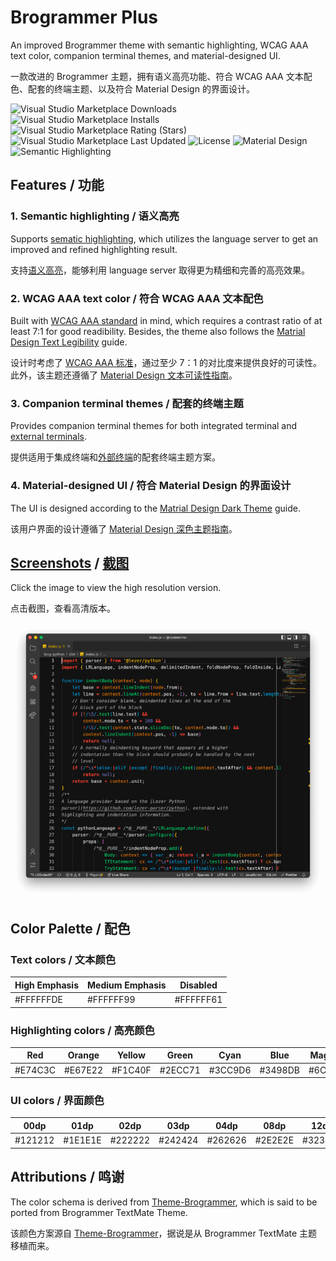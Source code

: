 # Brogrammer Plus

An improved Brogrammer theme with semantic highlighting, WCAG AAA text color, companion terminal themes, and material-designed UI.

一款改进的 Brogrammer 主题，拥有语义高亮功能、符合 WCAG AAA 文本配色、配套的终端主题、以及符合 Material Design 的界面设计。

![Visual Studio Marketplace Downloads](https://img.shields.io/visual-studio-marketplace/d/jackjyq.brogrammer-plus?color=%23e74c3c&style=for-the-badge)
![Visual Studio Marketplace Installs](https://img.shields.io/visual-studio-marketplace/i/jackjyq.brogrammer-plus?color=%23e67e22&style=for-the-badge)
![Visual Studio Marketplace Rating (Stars)](https://img.shields.io/visual-studio-marketplace/stars/jackjyq.brogrammer-plus?color=%23f1c40f&style=for-the-badge)
![Visual Studio Marketplace Last Updated](https://img.shields.io/visual-studio-marketplace/last-updated/jackjyq.brogrammer-plus?color=%232ecc71&style=for-the-badge)
![License](https://img.shields.io/github/license/jackjyq/vscode-theme-brogrammer-plus?color=%233cc9d6&style=for-the-badge)
![Material Design](https://img.shields.io/badge/UI-Material%20Design-%253498db?style=for-the-badge)
![Semantic Highlighting](https://img.shields.io/badge/With-Semantic%20Highlighting-%236c71c4?style=for-the-badge)

## Features / 功能

### 1. Semantic highlighting / 语义高亮

Supports [sematic highlighting](https://code.visualstudio.com/api/language-extensions/semantic-highlight-guide), which utilizes the language server to get an improved and refined highlighting result.

支持[语义高亮](https://code.visualstudio.com/api/language-extensions/semantic-highlight-guide)，能够利用 language server 取得更为精细和完善的高亮效果。

### 2. WCAG AAA text color / 符合 WCAG AAA 文本配色

Built with [WCAG AAA standard](https://webaim.org/resources/contrastchecker/) in mind, which requires a contrast ratio of at least 7:1 for good readibility. Besides, the theme also follows the [Matrial Design Text Legibility](https://material.io/design/color/text-legibility.html#text-backgrounds) guide.

设计时考虑了 [WCAG AAA 标准](https://webaim.org/resources/contrastchecker/)，通过至少 7：1 的对比度来提供良好的可读性。此外，该主题还遵循了 [Material Design 文本可读性指南](https://material.io/design/color/text-legibility.html#text-backgrounds)。

### 3. Companion terminal themes / 配套的终端主题

Provides companion terminal themes for both integrated terminal and [external terminals](https://github.com/jackjyq/iTerm2-Color-Schemes).

提供适用于集成终端和[外部终端](https://github.com/jackjyq/iTerm2-Color-Schemes)的配套终端主题方案。

### 4. Material-designed UI / 符合 Material Design 的界面设计

The UI is designed according to the [Matrial Design Dark Theme](https://material.io/design/color/dark-theme.html#properties) guide.

该用户界面的设计遵循了 [Material Design 深色主题指南](https://material.io/design/color/dark-theme.html#properties)。

## [Screenshots](./img/origin/) / [截图](./img/origin/)

Click the image to view the high resolution version.

点击截图，查看高清版本。

[![](./img/resized/javascript.png)](./img/origin/javascript.png)

## Color Palette / 配色

### Text colors / 文本颜色

| High Emphasis | Medium Emphasis | Disabled  |
| ------------- | --------------- | --------- |
| #FFFFFFDE     | #FFFFFF99       | #FFFFFF61 |

### Highlighting colors / 高亮颜色

| Red     | Orange  | Yellow  | Green   | Cyan    | Blue    | Magenta |
| ------- | ------- | ------- | ------- | ------- | ------- | ------- |
| #E74C3C | #E67E22 | #F1C40F | #2ECC71 | #3CC9D6 | #3498DB | #6C71C4 |

### UI colors / 界面颜色

| 00dp    | 01dp    | 02dp    | 03dp    | 04dp    | 08dp    | 12dp    | 16dp    | 24dp    |
| ------- | ------- | ------- | ------- | ------- | ------- | ------- | ------- | ------- |
| #121212 | #1E1E1E | #222222 | #242424 | #262626 | #2E2E2E | #323232 | #363636 | #383838 |

## Attributions / 鸣谢

The color schema is derived from [Theme-Brogrammer](https://github.com/gerane/VSCodeThemes/tree/master/gerane.Theme-Brogrammer), which is said to be ported from Brogrammer TextMate Theme.

该颜色方案源自 [Theme-Brogrammer](https://github.com/gerane/VSCodeThemes/tree/master/gerane.Theme-Brogrammer)，据说是从 Brogrammer TextMate 主题移植而来。
